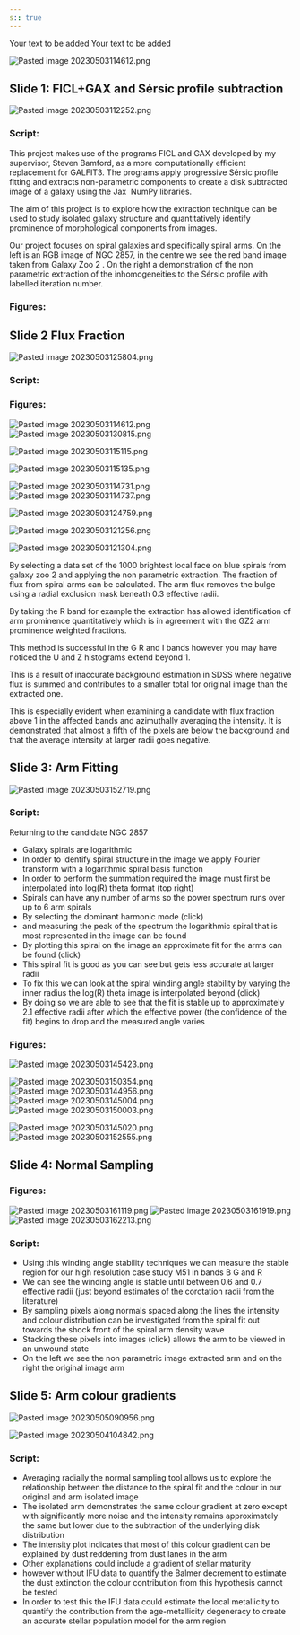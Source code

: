 ```yaml
---
s:: true
---
```

Your text to be added
Your text to be added

![Pasted image 20230503114612.png](../../AA%20%20-%20%20Assets/Pasted%20image%2020230503114612.png)
## Slide 1: FICL+GAX and Sérsic profile subtraction

![Pasted image 20230503112252.png](../../AA%20%20-%20%20Assets/Pasted%20image%2020230503112252.png)
### Script:
This project makes use of the programs FICL and GAX developed by my supervisor, Steven Bamford, as a more computationally efficient replacement for GALFIT3. The programs apply progressive Sérsic profile fitting and extracts non-parametric components to create a disk subtracted image of a galaxy using the Jax  NumPy libraries.

The aim of this project is to explore how the extraction technique can be used to study isolated galaxy structure  and quantitatively identify prominence of morphological components from images.  

Our project focuses on spiral galaxies and specifically spiral arms. On the left is an RGB image of NGC 2857, in the centre we see the red band image taken from Galaxy Zoo 2 . On the right a demonstration of the non parametric extraction of the inhomogeneities to the Sérsic profile with labelled iteration number.

### Figures:


## Slide 2 Flux Fraction

![Pasted image 20230503125804.png](../../AA%20%20-%20%20Assets/Pasted%20image%2020230503125804.png)
### Script:




### Figures:
![Pasted image 20230503114612.png](../../AA%20%20-%20%20Assets/Pasted%20image%2020230503114612.png)
![Pasted image 20230503130815.png](../../AA%20%20-%20%20Assets/Pasted%20image%2020230503130815.png)

![Pasted image 20230503115115.png](../../AA%20%20-%20%20Assets/Pasted%20image%2020230503115115.png)

![Pasted image 20230503115135.png](../../AA%20%20-%20%20Assets/Pasted%20image%2020230503115135.png)

![Pasted image 20230503114731.png](../../AA%20%20-%20%20Assets/Pasted%20image%2020230503114731.png)
![Pasted image 20230503114737.png](../../AA%20%20-%20%20Assets/Pasted%20image%2020230503114737.png)

![Pasted image 20230503124759.png](../../AA%20%20-%20%20Assets/Pasted%20image%2020230503124759.png)

![Pasted image 20230503121256.png](../../AA%20%20-%20%20Assets/Pasted%20image%2020230503121256.png)

![Pasted image 20230503121304.png](../../AA%20%20-%20%20Assets/Pasted%20image%2020230503121304.png)


By selecting a data set of the 1000 brightest local face on blue spirals from galaxy zoo 2 and applying the non parametric extraction. The fraction of flux from spiral arms can be calculated. The arm flux removes the bulge using a radial exclusion mask beneath 0.3 effective radii.  

By taking the R band for example the extraction has allowed identification of arm prominence quantitatively which is in agreement with the GZ2 arm prominence weighted fractions.

This method is successful in the G R and I bands however you may have noticed the U and Z histograms extend beyond 1. 

This is a result of inaccurate background estimation in SDSS where negative flux is summed and contributes to a smaller total for original image than the extracted one.

This is especially evident when examining a candidate with flux fraction above 1 in the affected bands and azimuthally averaging the intensity. It is demonstrated that almost a fifth of the pixels are below the background and that the average intensity at larger radii goes negative.



## Slide 3: Arm Fitting
![Pasted image 20230503152719.png](../../AA%20%20-%20%20Assets/Pasted%20image%2020230503152719.png)
### Script:


Returning to the candidate NGC 2857

- Galaxy spirals are logarithmic
- In order to identify spiral structure in the image we apply Fourier transform with a logarithmic spiral basis function 
- In order to perform the summation required the image must first be interpolated into log(R) theta format (top right)
- Spirals can have any number of arms so the power spectrum runs over up to 6 arm spirals
- By selecting the dominant harmonic mode (click)
- and measuring the peak of the spectrum the logarithmic spiral that is most represented in the image can be found
- By plotting this spiral on the image an approximate fit for the arms can be found (click)
- This spiral fit is good as you can see but gets less accurate at larger radii
- To fix this we can look at the spiral winding angle stability by varying the inner radius the log(R) theta image is interpolated beyond (click)
- By doing so we are able to see that the fit is stable up to approximately 2.1 effective radii after which the effective power (the confidence of the fit) begins to drop and the measured angle varies





### Figures:

![Pasted image 20230503145423.png](../../AA%20%20-%20%20Assets/Pasted%20image%2020230503145423.png)

![Pasted image 20230503150354.png](../../AA%20%20-%20%20Assets/Pasted%20image%2020230503150354.png)
![Pasted image 20230503144956.png](../../AA%20%20-%20%20Assets/Pasted%20image%2020230503144956.png)
![Pasted image 20230503145004.png](../../AA%20%20-%20%20Assets/Pasted%20image%2020230503145004.png)
![Pasted image 20230503150003.png](../../AA%20%20-%20%20Assets/Pasted%20image%2020230503150003.png)

![Pasted image 20230503145020.png](../../AA%20%20-%20%20Assets/Pasted%20image%2020230503145020.png)
![Pasted image 20230503152555.png](../../AA%20%20-%20%20Assets/Pasted%20image%2020230503152555.png)


## Slide 4: Normal Sampling

### Figures:
![Pasted image 20230503161119.png](../../AA%20%20-%20%20Assets/Pasted%20image%2020230503161119.png)
![Pasted image 20230503161919.png](../../AA%20%20-%20%20Assets/Pasted%20image%2020230503161919.png)
![Pasted image 20230503162213.png](../../AA%20%20-%20%20Assets/Pasted%20image%2020230503162213.png)

### Script:

- Using this winding angle stability techniques we can measure the stable region for our high resolution case study M51 in bands B G and R
- We can see the winding angle is stable until between 0.6 and 0.7 effective radii (just beyond estimates of the corotation radii from the literature)
- By sampling pixels along normals spaced along the lines the intensity and colour distribution can be investigated from the spiral fit out towards the shock front of the spiral arm density wave
- Stacking these pixels into images (click) allows the arm to be viewed in an unwound state
- On the left we see the non parametric image extracted arm and on the right the original image arm 

## Slide 5: Arm colour gradients

![Pasted image 20230505090956.png](../../AA%20%20-%20%20Assets/Pasted%20image%2020230505090956.png)

![Pasted image 20230504104842.png](../../AA%20%20-%20%20Assets/Pasted%20image%2020230504104842.png)


### Script:


- Averaging radially the normal sampling tool allows us to explore the relationship between the distance to the spiral fit and the colour in our original and arm isolated image
- The isolated arm demonstrates the same colour gradient at zero  except with significantly more noise and the intensity remains approximately the same but lower due to the subtraction of the underlying disk distribution
- The intensity plot indicates that most of this colour gradient can be explained by dust reddening from dust lanes in the arm
- Other explanations could include a gradient of stellar maturity
- however without IFU data to quantify the Balmer decrement to estimate the dust extinction the colour contribution from this hypothesis cannot be tested
- In order to test this the IFU data could estimate the local metallicity to quantify the contribution from the age-metallicity degeneracy to create an accurate stellar population model for the arm region